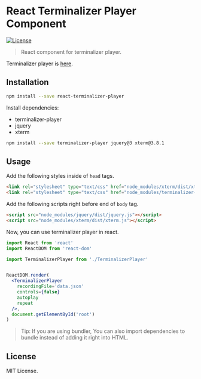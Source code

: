 # React Terminalizer Player Component
[![License](https://img.shields.io/github/license/Xvezda/react-terminalizer-player)](LICENSE)

> React component for terminalizer player.

Terminalizer player is [here](https://github.com/faressoft/terminalizer-player).

## Installation
```sh
npm install --save react-terminalizer-player
```

Install dependencies:
 - terminalizer-player
 - jquery
 - xterm
```sh
npm install --save terminalizer-player jquery@3 xterm@3.8.1
```
## Usage

Add the following styles inside of `head` tags.

```html
<link rel="stylesheet" type="text/css" href="node_modules/xterm/dist/xterm.css">
<link rel="stylesheet" type="text/css" href="node_modules/terminalizer-player/dist/css/terminalizer.css">
```

Add the following scripts right before end of `body` tag.

```html
<script src="node_modules/jquery/dist/jquery.js"></script>
<script src="node_modules/xterm/dist/xterm.js"></script>
```

Now, you can use terminalizer player in react.

```jsx
import React from 'react'
import ReactDOM from 'react-dom'

import TerminalizerPlayer from './TerminalizerPlayer'


ReactDOM.render(
  <TerminalizerPlayer
    recordingFile='data.json'
    controls={false}
    autoplay
    repeat
  />,
  document.getElementById('root')
)
```

> Tip: If you are using bundler, You can also import dependencies to bundle instead of adding it right into HTML.

## License

MIT License.
